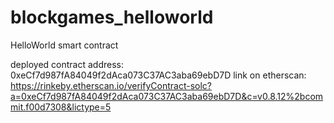 # blockgames_helloworld
HelloWorld smart contract

deployed contract address: 0xeCf7d987fA84049f2dAca073C37AC3aba69ebD7D
link on etherscan: https://rinkeby.etherscan.io/verifyContract-solc?a=0xeCf7d987fA84049f2dAca073C37AC3aba69ebD7D&c=v0.8.12%2bcommit.f00d7308&lictype=5
